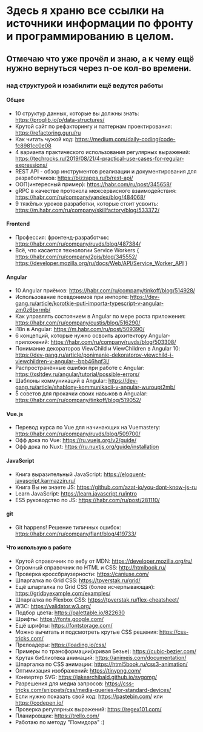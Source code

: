 # Здесь я храню все ссылки на источники информации по фронту и программированию в целом.
## Отмечаю что уже прочёл и знаю, а к чему ещё нужно вернуться через n-ое кол-во времени.

### над структурой и юзабилити ещё ведутся работы

#### Общее
- 10 структур данных, которые вы должны знать: https://proglib.io/p/data-structures/
- Крутой сайт по рефакторингу и паттернам проектирования: https://refactoring.guru/ru
- Как читать чужой код: https://medium.com/daily-coding/code-fc8981cc0e08
- 4 варианта практического использования регулярных выражений: https://techrocks.ru/2019/08/21/4-practical-use-cases-for-regular-expressions/
- REST API - обзор инструментов реализации и документирования для разработчиков: https://bizzapps.ru/b/rest-api/
- ООП(интересный пример): https://habr.com/ru/post/345658/
- gRPC в качестве протокола межсервисного взаимодействия: https://habr.com/ru/company/yandex/blog/484068/
- 9 тяжёлых уроков разработки, которые стоит усвоить: https://m.habr.com/ru/company/skillfactory/blog/533372/

#### Frontend
- Профессия: фронтенд-разработчик: https://habr.com/ru/company/ruvds/blog/487384/
- Всё, что касается технологии Service Workers {
  https://habr.com/ru/company/2gis/blog/345552/
  https://developer.mozilla.org/ru/docs/Web/API/Service_Worker_API
}

#### Angular
- 10 Angular приёмов: https://habr.com/ru/company/tinkoff/blog/514928/
- Использование псевдонимов при импорте: https://dev-gang.ru/article/korotkie-puti-importa-typescript-v-angular-zm0z6bxrmb/
- Как управлять состоянием в Angular по мере роста приложения: https://habr.com/ru/company/custis/blog/516290/
- i18n в Angular: https://m.habr.com/ru/post/509390/
- 6 концепций, которые нужно освоить архитектору Angular-приложений: https://habr.com/ru/company/ruvds/blog/503308/
- Понимание декораторов ViewChild и ViewChildren в Angular 10: https://dev-gang.ru/article/ponimanie-dekoratorov-viewchild-i-viewchildren-v-angular--bpb46hqf3i/
- Распространённые ошибки при работе с Angular: https://xsltdev.ru/angular/tutorial/possible-errors/
- Шаблоны коммуникаций в Angular: https://dev-gang.ru/article/shablony-kommunikacii-v-angular-wuroupt2mb/
- 5 советов для прокачки своих навыков в Angualar: https://habr.com/ru/company/tinkoff/blog/519052/

#### Vue.js
- Перевод курса по Vue для начинающих на Vuemastery: https://habr.com/ru/company/ruvds/blog/509700/
- Офф дока по Vue: https://ru.vuejs.org/v2/guide/
- Офф дока по Nuxt: https://ru.nuxtjs.org/guide/installation

#### JavaScript
- Книга выразительный JavaScript: https://eloquent-javascript.karmazzin.ru/
- Книга Вы не знаете JS: https://github.com/azat-io/you-dont-know-js-ru
- Learn JavaScript: https://learn.javascript.ru/intro
- ES5 руководство по JS: https://habr.com/ru/post/281110/

#### git
- Git happens! Решение типичных ошибок: https://habr.com/ru/company/flant/blog/419733/

#### Что использую в работе
- Крутой справочник по вебу от MDN: https://developer.mozilla.org/ru/
- Огромный справочник по HTML и CSS: http://htmlbook.ru/
- Проверка кроссбраузерности: https://caniuse.com/
- Шпаргалка по Grid CSS: https://tpverstak.ru/grid/
- Ещё шпаргалка по Grid CSS (более исчерпывающая): https://gridbyexample.com/examples/
- Шпаргалка по Flexbox CSS: https://tpverstak.ru/flex-cheatsheet/
- W3C: https://validator.w3.org/
- Подбор цвета: https://palettable.io/822630
- Шрифты: https://fonts.google.com/
- Ещё шрифты: https://fontstorage.com/
- Можно вычитать и подсмотреть крутые CSS решения: https://css-tricks.com/
- Прелоадеры: https://loading.io/css/
- Примеры по трансформации(кривая Безье): https://cubic-bezier.com/
- Крутая библиотека анимаций: https://animejs.com/documentation/
- Шпаргалка по CSS анимации: https://html5book.ru/css3-animation/
- Оптимизация изображений: https://tinypng.com/
- Конвертер SVG: https://jakearchibald.github.io/svgomg/
- Разрешения для медиа запросов: https://css-tricks.com/snippets/css/media-queries-for-standard-devices/
- Если нужно показать свой код: https://pastebin.com/ или https://codepen.io/
- Проверка регулярных выражений: https://regex101.com/
- Планировщик: https://trello.com/
- Работаю по методу "Помидора" :)

